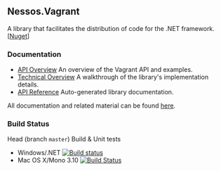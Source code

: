 ## Nessos.Vagrant

A library that facilitates the distribution of code for the .NET framework. [[Nuget](http://www.nuget.org/packages/Vagrant/)]

### Documentation

* [API Overview](http://nessos.github.io/Vagrant/tutorial.html) An overview of the Vagrant API and examples.
* [Technical Overview](http://nessos.github.io/Vagrant/overview.html) A walkthrough of the library's implementation details.
* [API Reference](http://nessos.github.io/Vagrant/reference/index.html) Auto-generated library documentation.

All documentation and related material can be found [here](http://nessos.github.io/Vagrant/).

### Build Status

Head (branch `master`) Build & Unit tests

* Windows/.NET [![Build status](https://ci.appveyor.com/api/projects/status/wqhmeo9bgipg92ew/branch/master)](https://ci.appveyor.com/project/nessos/vagrant)
* Mac OS X/Mono 3.10 [![Build Status](https://travis-ci.org/nessos/Vagrant.png?branch=master)](https://travis-ci.org/nessos/Vagrant/branches)

